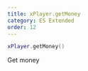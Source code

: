 ```yaml
---
title: xPlayer.getMoney
category: ES Extended
order: 12
---
```


```lua
xPlayer.getMoney()
```

Get money
